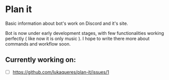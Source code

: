 # Plan it

Basic information about bot's work on Discord and it's site.

Bot is now under early development stages, with few functionalities working perfectly ( like now it is only music ).
I hope to write there more about commands and workflow soon. 

## Currently working on:

- [ ] https://github.com/lukaqueres/plan-it/issues/1
